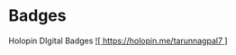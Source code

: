 # Badges
Holopin DIgital Badges
[![ https://holopin.me/tarunnagpal7 ]](https://holopin.io/@tarunnagpal7)
